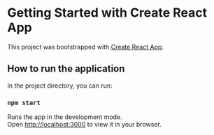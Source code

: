 # Getting Started with Create React App

This project was bootstrapped with [Create React App](https://github.com/facebook/create-react-app).

## How to run the application

In the project directory, you can run:

### `npm start`

Runs the app in the development mode.\
Open [http://localhost:3000](http://localhost:3000) to view it in your browser.